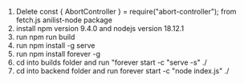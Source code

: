 1. Delete const { AbortController } = require("abort-controller"); from fetch.js anilist-node package
2. install npm version 9.4.0 and nodejs version 18.12.1
3. run npm run build
4. run npm install -g serve
5. run npm install forever -g
6. cd into builds folder and run "forever start -c "serve -s" ./
7. cd into backend folder and run forever start -c "node index.js" ./
